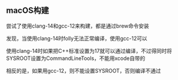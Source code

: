 ## macOS构建

尝试了使用clang-14和gcc-12来构建，都是通过brew命令安装

发现，当使用clang-14时folly无法正常编译，使用gcc-12可以

使用clang-14时如果把C++标准设置为17就可以通过编译，不过得同时将SYSROOT设置为CommandLineTools，不能用xcode自带的

相反的是，如果用gcc-12，则不能设置SYSROOT，否则编译不通过